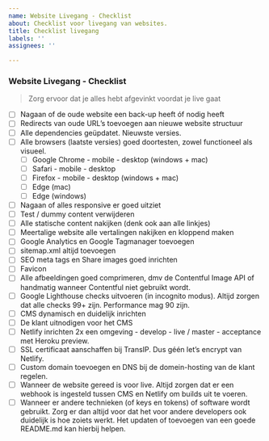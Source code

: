 ```yaml
---
name: Website Livegang - Checklist
about: Checklist voor livegang van websites.
title: Checklist livegang
labels: ''
assignees: ''

---
```


### Website Livegang - Checklist
> Zorg ervoor dat je alles hebt afgevinkt voordat je live gaat

- [ ] Nagaan of de oude website een back-up heeft óf nodig heeft
- [ ] Redirects van oude URL’s toevoegen aan nieuwe website structuur
- [ ] Alle dependencies geüpdatet. Nieuwste versies.
- [ ] Alle browsers (laatste versies) goed doortesten, zowel functioneel als visueel.
    - [ ] Google Chrome - mobile - desktop (windows + mac)
    - [ ] Safari - mobile - desktop
    - [ ] Firefox - mobile - desktop (windows + mac)
    - [ ] Edge (mac)
    - [ ] Edge (windows)
- [ ] Nagaan of alles responsive er goed uitziet
- [ ] Test / dummy content verwijderen
- [ ] Alle statische content nakijken (denk ook aan alle linkjes)
- [ ] Meertalige website alle vertalingen nakijken en kloppend maken
- [ ] Google Analytics en Google Tagmanager toevoegen
- [ ] sitemap.xml altijd toevoegen
- [ ] SEO meta tags en Share images goed inrichten
- [ ] Favicon
- [ ] Alle afbeeldingen goed comprimeren, dmv de Contentful Image API of handmatig wanneer Contentful niet gebruikt wordt.
- [ ] Google Lighthouse checks uitvoeren (in incognito modus). Altijd zorgen dat alle checks 99+ zijn. Performance mag 90 zijn.
- [ ] CMS dynamisch en duidelijk inrichten
- [ ] De klant uitnodigen voor het CMS
- [ ] Netlify inrichten 2x een omgeving - develop - live / master - acceptance met Heroku preview.
- [ ] SSL certificaat aanschaffen bij TransIP. Dus géén let’s encrypt van Netlify.
- [ ] Custom domain toevoegen en DNS bij de domein-hosting van de klant regelen.
- [ ] Wanneer de website gereed is voor live. Altijd zorgen dat er een webhook is ingesteld tussen CMS en Netlify om builds uit te voeren.
- [ ] Wanneer er andere technieken (of keys en tokens) of software wordt gebruikt. Zorg er dan altijd voor dat het voor andere developers ook duidelijk is hoe zoiets werkt. Het updaten of toevoegen van een goede README.md kan hierbij helpen.
